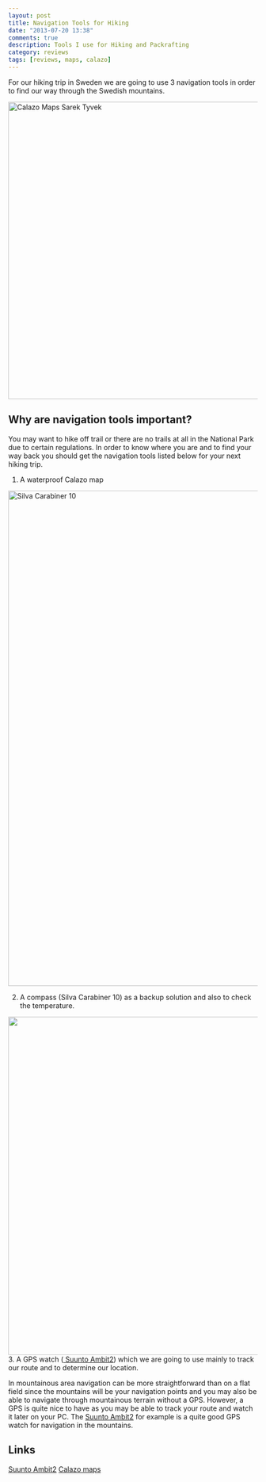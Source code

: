 ```yaml
---
layout: post
title: Navigation Tools for Hiking
date: "2013-07-20 13:38"
comments: true
description: Tools I use for Hiking and Packrafting
category: reviews
tags: [reviews, maps, calazo]
---
```


For our hiking trip in Sweden we are going to use 3 navigation tools in order to find our way through the Swedish mountains. 

<a href="https://www.flickr.com/photos/90204224@N07/9327368022"><img src="https://farm3.staticflickr.com/2833/9327368022_3b131753c2_b.jpg" width="600"  alt="Calazo Maps Sarek Tyvek"></a>
<!--more-->

## Why are navigation tools important?
You may want to hike off trail or there are no trails at all in the National Park due to certain regulations. In order to know where you are and to find your way back you should get the navigation tools listed below for your next hiking trip.

1. A waterproof <a hre="http://hikeventures.com/waterproof-maps-for-sweden/">Calazo map</a>

<a href="http://www.flickr.com/photos/90204224@N07/9327368594/"><img src="http://farm8.staticflickr.com/7363/9327368594_c736963900_c.jpg" width="1000" alt="Silva Carabiner 10"></a>

2. A compass (Silva Carabiner 10) as a backup solution and also to check the temperature.

<a href="https://www.flickr.com/photos/90204224@N07/9327369226"><img src="https://farm8.staticflickr.com/7352/9327369226_0063d942f2_b.jpg" width="1024" height="683"></a>
3. A GPS watch (<a href="http://hikeventures.com/gear-review-suunto-ambit-2-black-hr/" target="_self"> Suunto Ambit2</a>) which we are going to use mainly to track our route and to determine our location.

In mountainous area navigation can be more straightforward than on a flat field since the mountains will be your navigation points and you may also be able to navigate through mountainous terrain without a GPS. However, a GPS is quite nice to have as you may be able to track your route and watch it later on your PC. The <a href="http://hikeventures.com/gear-review-suunto-ambit-2-black-hr/" target="_self"> Suunto Ambit2</a> for example is a quite good GPS watch for navigation in the mountains.

## Links
<a href="http://www.suunto.com/Products/sports-watches/Suunto-Ambit2/Suunto-Ambit2-Black/" target="_blank">Suunto Ambit2</a>
<a href="http://www.calazo.se" target="_blank">Calazo maps</a></div></div>
